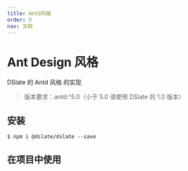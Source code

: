 ```yaml
---
title: Antd风格
order: 5
nav: 文档
---
```


# Ant Design 风格

DSlate 的 Antd 风格 的实现

> 版本要求：antd:^5.0（小于 5.0 请使用 DSlate 的 1.0 版本）

## 安装

```shell
$ npm i @dslate/dslate --save
```

## 在项目中使用

<code src="../demos/antd.tsx"></code>
